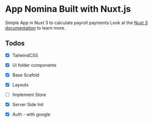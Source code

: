 # App Nomina Built with Nuxt.js
Simple App in Nuxt 3 to calculate payroll payments
Look at the [Nuxt 3 documentation](https://nuxt.com/docs/getting-started/introduction) to learn more.

## Todos
- [x] TailwindCSS
- [x] Ui folder components
- [x] Base Scafold
- [x] Layouts
- [ ] Implement Store
- [x] Server Side Init
- [x] Auth - with google

